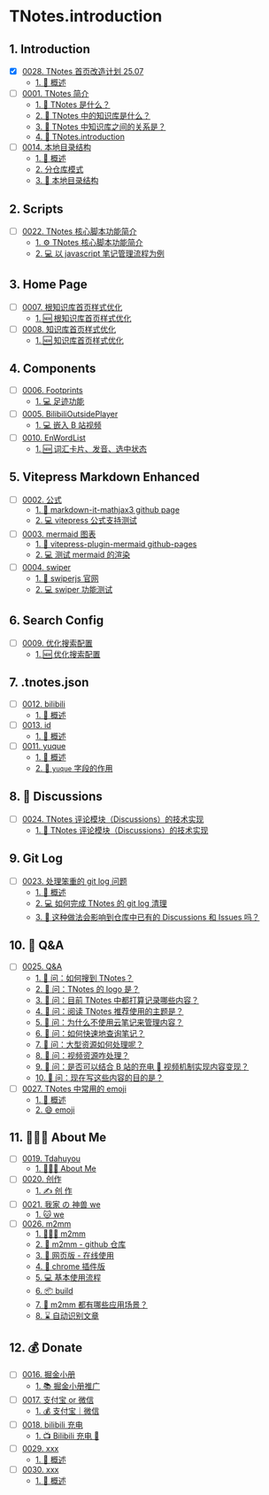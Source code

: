 # TNotes.introduction


## 1. Introduction

- [x] [0028. TNotes 首页改造计划 25.07](https://tdahuyou.github.io/TNotes.introduction/notes/0028.%20TNotes%20%E9%A6%96%E9%A1%B5%E6%94%B9%E9%80%A0%E8%AE%A1%E5%88%92%2025.07/README)
  - [1. 📝 概述](https://tdahuyou.github.io/TNotes.introduction/notes/0028.%20TNotes%20%E9%A6%96%E9%A1%B5%E6%94%B9%E9%80%A0%E8%AE%A1%E5%88%92%2025.07/README#1--概述)
- [ ] [0001. TNotes 简介](https://tdahuyou.github.io/TNotes.introduction/notes/0001.%20TNotes%20%E7%AE%80%E4%BB%8B/README)
  - [1. 🤔 TNotes 是什么？](https://tdahuyou.github.io/TNotes.introduction/notes/0001.%20TNotes%20%E7%AE%80%E4%BB%8B/README#1--tnotes-是什么)
  - [2. 🤔 TNotes 中的知识库是什么？](https://tdahuyou.github.io/TNotes.introduction/notes/0001.%20TNotes%20%E7%AE%80%E4%BB%8B/README#2--tnotes-中的知识库是什么)
  - [3. 🤔 TNotes 中知识库之间的关系是？](https://tdahuyou.github.io/TNotes.introduction/notes/0001.%20TNotes%20%E7%AE%80%E4%BB%8B/README#3--tnotes-中知识库之间的关系是)
  - [4. 📒 TNotes.introduction](https://tdahuyou.github.io/TNotes.introduction/notes/0001.%20TNotes%20%E7%AE%80%E4%BB%8B/README#4--tnotesintroduction)
- [ ] [0014. 本地目录结构](https://tdahuyou.github.io/TNotes.introduction/notes/0014.%20%E6%9C%AC%E5%9C%B0%E7%9B%AE%E5%BD%95%E7%BB%93%E6%9E%84/README)
  - [1. 📝 概述](https://tdahuyou.github.io/TNotes.introduction/notes/0014.%20%E6%9C%AC%E5%9C%B0%E7%9B%AE%E5%BD%95%E7%BB%93%E6%9E%84/README#1--概述)
  - [2. 分仓库模式](https://tdahuyou.github.io/TNotes.introduction/notes/0014.%20%E6%9C%AC%E5%9C%B0%E7%9B%AE%E5%BD%95%E7%BB%93%E6%9E%84/README#2-分仓库模式)
  - [3. 📒 本地目录结构](https://tdahuyou.github.io/TNotes.introduction/notes/0014.%20%E6%9C%AC%E5%9C%B0%E7%9B%AE%E5%BD%95%E7%BB%93%E6%9E%84/README#3--本地目录结构)

## 2. Scripts

- [ ] [0022. TNotes 核心脚本功能简介](https://tdahuyou.github.io/TNotes.introduction/notes/0022.%20TNotes%20%E6%A0%B8%E5%BF%83%E8%84%9A%E6%9C%AC%E5%8A%9F%E8%83%BD%E7%AE%80%E4%BB%8B/README)
  - [1. ⚙️ TNotes 核心脚本功能简介](https://tdahuyou.github.io/TNotes.introduction/notes/0022.%20TNotes%20%E6%A0%B8%E5%BF%83%E8%84%9A%E6%9C%AC%E5%8A%9F%E8%83%BD%E7%AE%80%E4%BB%8B/README#1-️-tnotes-核心脚本功能简介)
  - [2. 💻 以 javascript 笔记管理流程为例](https://tdahuyou.github.io/TNotes.introduction/notes/0022.%20TNotes%20%E6%A0%B8%E5%BF%83%E8%84%9A%E6%9C%AC%E5%8A%9F%E8%83%BD%E7%AE%80%E4%BB%8B/README#2--以-javascript-笔记管理流程为例)

## 3. Home Page

- [ ] [0007. 根知识库首页样式优化](https://tdahuyou.github.io/TNotes.introduction/notes/0007.%20%E6%A0%B9%E7%9F%A5%E8%AF%86%E5%BA%93%E9%A6%96%E9%A1%B5%E6%A0%B7%E5%BC%8F%E4%BC%98%E5%8C%96/README)
  - [1. 🆕 根知识库首页样式优化](https://tdahuyou.github.io/TNotes.introduction/notes/0007.%20%E6%A0%B9%E7%9F%A5%E8%AF%86%E5%BA%93%E9%A6%96%E9%A1%B5%E6%A0%B7%E5%BC%8F%E4%BC%98%E5%8C%96/README#1--根知识库首页样式优化)
- [ ] [0008. 知识库首页样式优化](https://tdahuyou.github.io/TNotes.introduction/notes/0008.%20%E7%9F%A5%E8%AF%86%E5%BA%93%E9%A6%96%E9%A1%B5%E6%A0%B7%E5%BC%8F%E4%BC%98%E5%8C%96/README)
  - [1. 🆕 知识库首页样式优化](https://tdahuyou.github.io/TNotes.introduction/notes/0008.%20%E7%9F%A5%E8%AF%86%E5%BA%93%E9%A6%96%E9%A1%B5%E6%A0%B7%E5%BC%8F%E4%BC%98%E5%8C%96/README#1--知识库首页样式优化)

## 4. Components

- [ ] [0006. Footprints](https://tdahuyou.github.io/TNotes.introduction/notes/0006.%20Footprints/README)
  - [1. 💻 足迹功能](https://tdahuyou.github.io/TNotes.introduction/notes/0006.%20Footprints/README#1--足迹功能)
- [ ] [0005. BilibiliOutsidePlayer](https://tdahuyou.github.io/TNotes.introduction/notes/0005.%20BilibiliOutsidePlayer/README)
  - [1. 💻 嵌入 B 站视频](https://tdahuyou.github.io/TNotes.introduction/notes/0005.%20BilibiliOutsidePlayer/README#1--嵌入-b-站视频)
- [ ] [0010. EnWordList](https://tdahuyou.github.io/TNotes.introduction/notes/0010.%20EnWordList/README)
  - [1. 🆕 词汇卡片、发音、选中状态](https://tdahuyou.github.io/TNotes.introduction/notes/0010.%20EnWordList/README#1--词汇卡片发音选中状态)

## 5. Vitepress Markdown Enhanced

- [ ] [0002. 公式](https://tdahuyou.github.io/TNotes.introduction/notes/0002.%20%E5%85%AC%E5%BC%8F/README)
  - [1. 🔗 markdown-it-mathjax3 github page](https://tdahuyou.github.io/TNotes.introduction/notes/0002.%20%E5%85%AC%E5%BC%8F/README#1--markdown-it-mathjax3-github-page)
  - [2. 💻 vitepress 公式支持测试](https://tdahuyou.github.io/TNotes.introduction/notes/0002.%20%E5%85%AC%E5%BC%8F/README#2--vitepress-公式支持测试)
- [ ] [0003. mermaid 图表](https://tdahuyou.github.io/TNotes.introduction/notes/0003.%20mermaid%20%E5%9B%BE%E8%A1%A8/README)
  - [1. 🔗 vitepress-plugin-mermaid github-pages](https://tdahuyou.github.io/TNotes.introduction/notes/0003.%20mermaid%20%E5%9B%BE%E8%A1%A8/README#1--vitepress-plugin-mermaid-github-pages)
  - [2. 💻 测试 mermaid 的渲染](https://tdahuyou.github.io/TNotes.introduction/notes/0003.%20mermaid%20%E5%9B%BE%E8%A1%A8/README#2--测试-mermaid-的渲染)
- [ ] [0004. swiper](https://tdahuyou.github.io/TNotes.introduction/notes/0004.%20swiper/README)
  - [1. 🔗 swiperjs 官网](https://tdahuyou.github.io/TNotes.introduction/notes/0004.%20swiper/README#1--swiperjs-官网)
  - [2. 💻 swiper 功能测试](https://tdahuyou.github.io/TNotes.introduction/notes/0004.%20swiper/README#2--swiper-功能测试)

## 6. Search Config

- [ ] [0009. 优化搜索配置](https://tdahuyou.github.io/TNotes.introduction/notes/0009.%20%E4%BC%98%E5%8C%96%E6%90%9C%E7%B4%A2%E9%85%8D%E7%BD%AE/README)
  - [1. 🆕 优化搜索配置](https://tdahuyou.github.io/TNotes.introduction/notes/0009.%20%E4%BC%98%E5%8C%96%E6%90%9C%E7%B4%A2%E9%85%8D%E7%BD%AE/README#1--优化搜索配置)

## 7. .tnotes.json

- [ ] [0012. bilibili](https://tdahuyou.github.io/TNotes.introduction/notes/0012.%20bilibili/README)
  - [1. 📝 概述](https://tdahuyou.github.io/TNotes.introduction/notes/0012.%20bilibili/README#1--概述)
- [ ] [0013. id](https://tdahuyou.github.io/TNotes.introduction/notes/0013.%20id/README)
  - [1. 📝 概述](https://tdahuyou.github.io/TNotes.introduction/notes/0013.%20id/README#1--概述)
- [ ] [0011. yuque](https://tdahuyou.github.io/TNotes.introduction/notes/0011.%20yuque/README)
  - [1. 📝 概述](https://tdahuyou.github.io/TNotes.introduction/notes/0011.%20yuque/README#1--概述)
  - [2. 📒 `yuque` 字段的作用](https://tdahuyou.github.io/TNotes.introduction/notes/0011.%20yuque/README#2--yuque-字段的作用)

## 8. 🫧 Discussions

- [ ] [0024. TNotes 评论模块（Discussions）的技术实现](https://tdahuyou.github.io/TNotes.introduction/notes/0024.%20TNotes%20%E8%AF%84%E8%AE%BA%E6%A8%A1%E5%9D%97%EF%BC%88Discussions%EF%BC%89%E7%9A%84%E6%8A%80%E6%9C%AF%E5%AE%9E%E7%8E%B0/README)
  - [1. 💭 TNotes 评论模块（Discussions）的技术实现](https://tdahuyou.github.io/TNotes.introduction/notes/0024.%20TNotes%20%E8%AF%84%E8%AE%BA%E6%A8%A1%E5%9D%97%EF%BC%88Discussions%EF%BC%89%E7%9A%84%E6%8A%80%E6%9C%AF%E5%AE%9E%E7%8E%B0/README#1--tnotes-评论模块discussions的技术实现)

## 9. Git Log

- [ ] [0023. 处理笨重的 git log 问题](https://tdahuyou.github.io/TNotes.introduction/notes/0023.%20%E5%A4%84%E7%90%86%E7%AC%A8%E9%87%8D%E7%9A%84%20git%20log%20%E9%97%AE%E9%A2%98/README)
  - [1. 📝 概述](https://tdahuyou.github.io/TNotes.introduction/notes/0023.%20%E5%A4%84%E7%90%86%E7%AC%A8%E9%87%8D%E7%9A%84%20git%20log%20%E9%97%AE%E9%A2%98/README#1--概述)
  - [2. 💻 如何完成 TNotes 的 git log 清理](https://tdahuyou.github.io/TNotes.introduction/notes/0023.%20%E5%A4%84%E7%90%86%E7%AC%A8%E9%87%8D%E7%9A%84%20git%20log%20%E9%97%AE%E9%A2%98/README#2--如何完成-tnotes-的-git-log-清理)
  - [3. 🤔 这种做法会影响到仓库中已有的 Discussions 和 Issues 吗？](https://tdahuyou.github.io/TNotes.introduction/notes/0023.%20%E5%A4%84%E7%90%86%E7%AC%A8%E9%87%8D%E7%9A%84%20git%20log%20%E9%97%AE%E9%A2%98/README#3--这种做法会影响到仓库中已有的-discussions-和-issues-吗)

## 10. 🤔 Q&A

- [ ] [0025. Q&A](https://tdahuyou.github.io/TNotes.introduction/notes/0025.%20Q%26A/README)
  - [1. 🤔 问：如何搜到 TNotes？](https://tdahuyou.github.io/TNotes.introduction/notes/0025.%20Q%26A/README#1--问如何搜到-tnotes)
  - [2. 🤔 问：TNotes 的 logo 是？](https://tdahuyou.github.io/TNotes.introduction/notes/0025.%20Q%26A/README#2--问tnotes-的-logo-是)
  - [3. 🤔 问：目前 TNotes 中都打算记录哪些内容？](https://tdahuyou.github.io/TNotes.introduction/notes/0025.%20Q%26A/README#3--问目前-tnotes-中都打算记录哪些内容)
  - [4. 🤔 问：阅读 TNotes 推荐使用的主题是？](https://tdahuyou.github.io/TNotes.introduction/notes/0025.%20Q%26A/README#4--问阅读-tnotes-推荐使用的主题是)
  - [5. 🤔 问：为什么不使用云笔记来管理内容？](https://tdahuyou.github.io/TNotes.introduction/notes/0025.%20Q%26A/README#5--问为什么不使用云笔记来管理内容)
  - [6. 🤔 问：如何快速地查询笔记？](https://tdahuyou.github.io/TNotes.introduction/notes/0025.%20Q%26A/README#6--问如何快速地查询笔记)
  - [7. 🤔 问：大型资源如何处理呢？](https://tdahuyou.github.io/TNotes.introduction/notes/0025.%20Q%26A/README#7--问大型资源如何处理呢)
  - [8. 🤔 问：视频资源咋处理？](https://tdahuyou.github.io/TNotes.introduction/notes/0025.%20Q%26A/README#8--问视频资源咋处理)
  - [9. 🤔 问：是否可以结合 B 站的充电 🔋 视频机制实现内容变现？](https://tdahuyou.github.io/TNotes.introduction/notes/0025.%20Q%26A/README#9--问是否可以结合-b-站的充电--视频机制实现内容变现)
  - [10. 🤔 问：现在写这些内容的目的是？](https://tdahuyou.github.io/TNotes.introduction/notes/0025.%20Q%26A/README#10--问现在写这些内容的目的是)
- [ ] [0027. TNotes 中常用的 emoji](https://tdahuyou.github.io/TNotes.introduction/notes/0027.%20TNotes%20%E4%B8%AD%E5%B8%B8%E7%94%A8%E7%9A%84%20emoji/README)
  - [1. 📝 概述](https://tdahuyou.github.io/TNotes.introduction/notes/0027.%20TNotes%20%E4%B8%AD%E5%B8%B8%E7%94%A8%E7%9A%84%20emoji/README#1--概述)
  - [2. 😄 emoji](https://tdahuyou.github.io/TNotes.introduction/notes/0027.%20TNotes%20%E4%B8%AD%E5%B8%B8%E7%94%A8%E7%9A%84%20emoji/README#2--emoji)

## 11. 🧑🏻‍💻 About Me

- [ ] [0019. Tdahuyou](https://tdahuyou.github.io/TNotes.introduction/notes/0019.%20Tdahuyou/README)
  - [1. 🧑🏻‍💻 About Me](https://tdahuyou.github.io/TNotes.introduction/notes/0019.%20Tdahuyou/README#1--about-me)
- [ ] [0020. 创作](https://tdahuyou.github.io/TNotes.introduction/notes/0020.%20%E5%88%9B%E4%BD%9C/README)
  - [1. ✍️ 创 作](https://tdahuyou.github.io/TNotes.introduction/notes/0020.%20%E5%88%9B%E4%BD%9C/README#1-️-创-作)
- [ ] [0021. 我家 の 神兽 we](https://tdahuyou.github.io/TNotes.introduction/notes/0021.%20%E6%88%91%E5%AE%B6%20%E3%81%AE%20%E7%A5%9E%E5%85%BD%20we/README)
  - [1. 🐱 we](https://tdahuyou.github.io/TNotes.introduction/notes/0021.%20%E6%88%91%E5%AE%B6%20%E3%81%AE%20%E7%A5%9E%E5%85%BD%20we/README#1--we)
- [ ] [0026. m2mm](https://tdahuyou.github.io/TNotes.introduction/notes/0026.%20m2mm/README)
  - [1. 🧑🏻‍💻 m2mm](https://tdahuyou.github.io/TNotes.introduction/notes/0026.%20m2mm/README#1--m2mm)
  - [2. 🔗 m2mm - github 仓库](https://tdahuyou.github.io/TNotes.introduction/notes/0026.%20m2mm/README#2--m2mm---github-仓库)
  - [3. 🔗 网页版 - 在线使用](https://tdahuyou.github.io/TNotes.introduction/notes/0026.%20m2mm/README#3--网页版---在线使用)
  - [4. 🔗 chrome 插件版](https://tdahuyou.github.io/TNotes.introduction/notes/0026.%20m2mm/README#4--chrome-插件版)
  - [5. 💻 基本使用流程](https://tdahuyou.github.io/TNotes.introduction/notes/0026.%20m2mm/README#5--基本使用流程)
  - [6. 📦 build](https://tdahuyou.github.io/TNotes.introduction/notes/0026.%20m2mm/README#6--build)
  - [7. 🤔 m2mm 都有哪些应用场景？](https://tdahuyou.github.io/TNotes.introduction/notes/0026.%20m2mm/README#7--m2mm-都有哪些应用场景)
  - [8. ⌛️ 自动识别文章](https://tdahuyou.github.io/TNotes.introduction/notes/0026.%20m2mm/README#8-️-自动识别文章)

## 12. 💰 Donate

- [ ] [0016. 掘金小册](https://tdahuyou.github.io/TNotes.introduction/notes/0016.%20%E6%8E%98%E9%87%91%E5%B0%8F%E5%86%8C/README)
  - [1. 📚 掘金小册推广](https://tdahuyou.github.io/TNotes.introduction/notes/0016.%20%E6%8E%98%E9%87%91%E5%B0%8F%E5%86%8C/README#1--掘金小册推广)
- [ ] [0017. 支付宝 or 微信](https://tdahuyou.github.io/TNotes.introduction/notes/0017.%20%E6%94%AF%E4%BB%98%E5%AE%9D%20or%20%E5%BE%AE%E4%BF%A1/README)
  - [1. 💰 支付宝｜微信](https://tdahuyou.github.io/TNotes.introduction/notes/0017.%20%E6%94%AF%E4%BB%98%E5%AE%9D%20or%20%E5%BE%AE%E4%BF%A1/README#1--支付宝微信)
- [ ] [0018. bilibili 充电](https://tdahuyou.github.io/TNotes.introduction/notes/0018.%20bilibili%20%E5%85%85%E7%94%B5/README)
  - [1. 📺 Bilibili 充电 🔋](https://tdahuyou.github.io/TNotes.introduction/notes/0018.%20bilibili%20%E5%85%85%E7%94%B5/README#1--bilibili-充电-)
- [ ] [0029. xxx](https://tdahuyou.github.io/TNotes.introduction/notes/0029.%20xxx/README)
  - [1. 📝 概述](https://tdahuyou.github.io/TNotes.introduction/notes/0029.%20xxx/README#1--概述)
- [ ] [0030. xxx](https://tdahuyou.github.io/TNotes.introduction/notes/0030.%20xxx/README)
  - [1. 📝 概述](https://tdahuyou.github.io/TNotes.introduction/notes/0030.%20xxx/README#1--概述)
